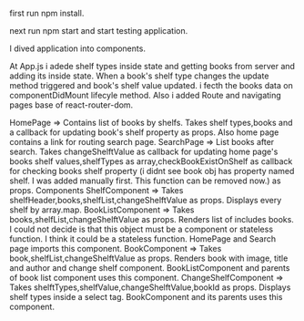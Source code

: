 first run npm install. 

next run npm start and start testing application.

I dived application into components. 

At App.js i adede shelf types inside state and getting books from server and adding its inside state. When a book's shelf type changes the update method triggered and book's shelf value updated. i fecth the books data on componentDidMount lifecyle method. Also i added Route and navigating pages base of react-router-dom.

HomePage => 
    Contains list of books by shelfs. Takes shelf types,books and a callback for updating book's shelf property as props.
    Also home page contains a link for routing search page.
SearchPage => 
    List books after search. Takes changeShelftValue as callback for updating home page's books shelf values,shelfTypes as array,checkBookExistOnShelf as callback for checking books shelf property (i didnt see book obj has property named shelf. I was added manually first. This function can be removed now.) as props.
Components
    ShelfComponent => 
        Takes shelfHeader,books,shelfList,changeShelftValue as props. Displays every shelf by array.map.
    BookListComponent => 
        Takes books,shelfList,changeShelftValue as props. Renders list of includes books. I could not decide is that this object must be a component or stateless function. I think it could be a stateless function. HomePage and Search page imports this component.
    BookComponent => 
        Takes book,shelfList,changeShelftValue as props. Renders book with image, title and author and change shelf component. BookListComponent and parents of book list component uses this component.
    ChangeShelfComponent => 
        Takes shelftTypes,shelfValue,changeShelftValue,bookId as props. Displays shelf types inside a select tag. BookComponent and its parents uses this component.



